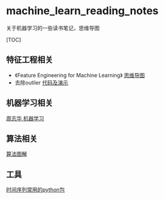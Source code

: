 # machine_learn_reading_notes
关于机器学习的一些读书笔记，思维导图

[TOC]

## 特征工程相关
- 《Feature Engineering for Machine Learning》 [思维导图](  https://github.com/cjn-chen/machine_learn_reading_notes/tree/master/Feature_Engineering_for_Machine_Learning)
- 去除outlier [代码及演示](https://github.com/cjn-chen/machine_learn_reading_notes/tree/master/outlier_detection)


## 机器学习相关
[周志华 机器学习](https://github.com/cjn-chen/machine_learn_reading_notes/tree/master/zhou_zhihua_minmap)

## 算法相关
[算法图解](https://github.com/cjn-chen/machine_learn_reading_notes)

## 工具

[时间序列常用的python包](https://github.com/cjn-chen/machine_learn_reading_notes/blob/master/python_package_time_series/%E6%97%B6%E9%97%B4%E5%BA%8F%E5%88%97.md)

